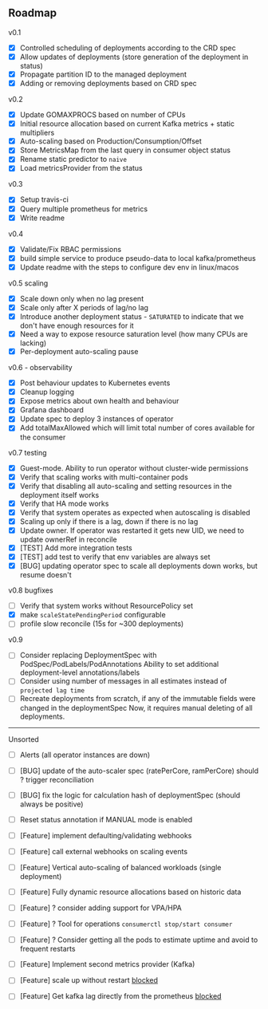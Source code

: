 ## Roadmap
v0.1
* [x] Controlled scheduling of deployments according to the CRD spec
* [x] Allow updates of deployments (store generation of the deployment in status)
* [x] Propagate partition ID to the managed deployment
* [x] Adding or removing deployments based on CRD spec

v0.2
* [x] Update GOMAXPROCS based on number of CPUs
* [x] Initial resource allocation based on current Kafka metrics + static multipliers
* [x] Auto-scaling based on Production/Consumption/Offset
* [x] Store MetricsMap from the last query in consumer object status
* [x] Rename static predictor to `naive`
* [x] Load metricsProvider from the status

v0.3
* [x] Setup travis-ci
* [x] Query multiple prometheus for metrics
* [x] Write readme

v0.4
* [x] Validate/Fix RBAC permissions
* [x] build simple service to produce pseudo-data to local kafka/prometheus
* [x] Update readme with the steps to configure dev env in linux/macos

v0.5 scaling
* [x] Scale down only when no lag present
* [x] Scale only after X periods of lag/no lag
* [x] Introduce another deployment status - `SATURATED` to indicate that we don't have
    enough resources for it
* [x] Need a way to expose resource saturation level (how many CPUs are lacking)
* [x] Per-deployment auto-scaling pause

v0.6  - observability
* [x] Post behaviour updates to Kubernetes events
* [x] Cleanup logging
* [x] Expose metrics about own health and behaviour
* [x] Grafana dashboard
* [x] Update spec to deploy 3 instances of operator
* [x] Add totalMaxAllowed which will limit total number of cores available for the consumer

v0.7 testing
* [x] Guest-mode. Ability to run operator without cluster-wide permissions
* [x] Verify that scaling works with multi-container pods
* [x] Verify that disabling all auto-scaling and setting resources in the deployment itself works 
* [x] Verify that HA mode works
* [x] Verify that system operates as expected when autoscaling is disabled 
* [x] Scaling up only if there is a lag, down if there is no lag
* [x] Update owner. If operator was restarted it gets new UID, we need to update ownerRef in reconcile
* [x] [TEST] Add more integration tests 
* [x] [TEST] add test to verify that env variables are always set
* [x] [BUG] updating operator spec to scale all deployments down works, but resume doesn't

v0.8 bugfixes
* [ ] Verify that system works without ResourcePolicy set
* [x] make `scaleStatePendingPeriod` configurable
* [ ] profile slow reconcile (15s for ~300 deployments)
    
v0.9
* [ ] Consider replacing DeploymentSpec with PodSpec/PodLabels/PodAnnotations
      Ability to set additional deployment-level annotations/labels  
* [ ] Consider using number of messages in all estimates instead of `projected lag time`
* [ ] Recreate deployments from scratch, if any of the immutable fields were changed in the deploymentSpec
      Now, it requires manual deleting of all deployments.

-------
Unsorted
* [ ] Alerts (all operator instances are down)
* [ ] [BUG] update of the auto-scaler spec (ratePerCore, ramPerCore) should ? trigger reconciliation
* [ ] [BUG] fix the logic for calculation hash of deploymentSpec (should always be positive) 
* [ ] Reset status annotation if MANUAL mode is enabled

* [ ] [Feature] implement defaulting/validating webhooks
* [ ] [Feature] call external webhooks on scaling events
* [ ] [Feature] Vertical auto-scaling of balanced workloads (single deployment)
* [ ] [Feature] Fully dynamic resource allocations based on historic data
* [ ] [Feature] ? consider adding support for VPA/HPA 
* [ ] [Feature] ? Tool for operations `consumerctl stop/start consumer`
* [ ] [Feature] ? Consider getting all the pods to estimate uptime and avoid to frequent restarts
* [ ] [Feature] Implement second metrics provider (Kafka)
* [ ] [Feature] scale up without restart [blocked](https://github.com/kubernetes/kubernetes/issues/5774)
* [ ] [Feature] Get kafka lag directly from the prometheus [blocked](https://cwiki.apache.org/confluence/display/KAFKA/489%3A+Kafka+Consumer+Record+Latency+Metric)
